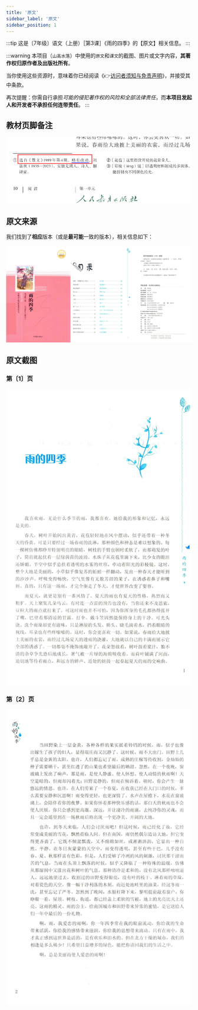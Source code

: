 ```yaml
---
title: '原文'
sidebar_label: '原文'
sidebar_position: 1
---
```


:::tip
这是〔7年级〕语文（上册）［第3课］《雨的四季》的【原文】相关信息。
:::

:::warning
本项目（`山高水落`）中使用的`原文`和`课文`的截图、图片或文字内容，**其著作权归原作者及出版社所有**。

当你使用这些资源时，意味着你已经阅读《👉[访问者须知与免责声明](/#访问者须知与免责声明)》，并接受其中条款。

再次提醒：你需自行承担*可能的侵犯著作权的风险和全部法律责任*，而**本项目发起人和开发者不承担任何连带责任**。
:::

## 教材页脚备注

![教材页脚备注截图](./assets/textbook-remark.png)

## 原文来源

我们找到了**相应**版本（或是**最可能**一致的版本），相关信息如下：

![原文出处](./assets/original-info.jpg)

## 原文截图

### 第〔1〕页
![原文截图01](./assets/original-01.jpg)

### 第〔2〕页

![原文截图02](./assets/original-02.jpg)

